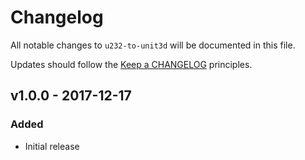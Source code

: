 # Changelog

All notable changes to `u232-to-unit3d` will be documented in this file.

Updates should follow the [Keep a CHANGELOG](http://keepachangelog.com/) principles.

## v1.0.0 - 2017-12-17

### Added
- Initial release

